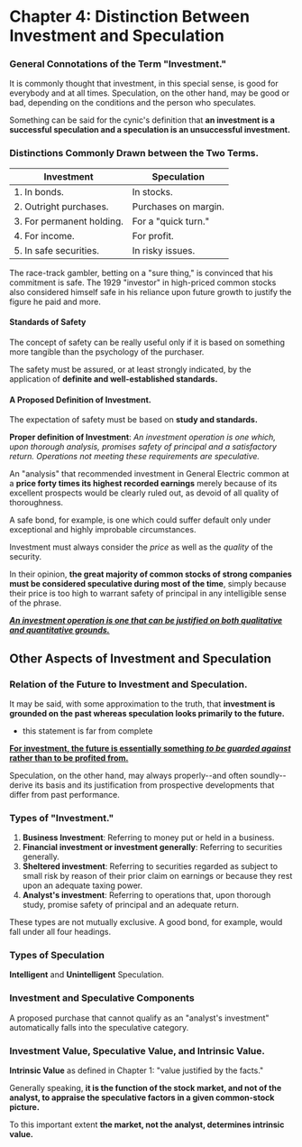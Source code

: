 # Chapter 4: Distinction Between Investment and Speculation

### General Connotations of the Term "Investment."

It is commonly thought that investment, in this special sense, is good for everybody and at all times. Speculation, on the other hand, may be good or bad, depending on the conditions and the person who speculates.

Something can be said for the cynic's definition that **an investment is a successful speculation and a speculation is an unsuccessful investment.**

### Distinctions Commonly Drawn between the Two Terms.

| Investment                | Speculation          |
| ------------------------- | -------------------- |
| 1. In bonds.              | In stocks.           |
| 2. Outright purchases.    | Purchases on margin. |
| 3. For permanent holding. | For a "quick turn."  |
| 4. For income.            | For profit.          |
| 5. In safe securities.    | In risky issues.     |

The race-track gambler, betting on a "sure thing," is convinced that his commitment is safe. The 1929 "investor" in high-priced common stocks also considered himself safe in his reliance upon future growth to justify the figure he paid and more.

#### Standards of Safety

The concept of safety can be really useful only if it is based on something more tangible than the psychology of the purchaser.

The safety must be assured, or at least strongly indicated, by the application of **definite and well-established standards.**

#### A Proposed Definition of Investment.

The expectation of safety must be based on **study and standards.**

**Proper definition of Investment**: *An investment operation is one which, upon thorough analysis, promises safety of principal and a satisfactory return. Operations not meeting these requirements are speculative.*

An "analysis" that recommended investment in General Electric common at a **price forty times its highest recorded earnings** merely because of its excellent prospects would be clearly ruled out, as devoid of all quality of thoroughness.

A safe bond, for example, is one which could suffer default only under exceptional and highly improbable circumstances.

Investment must always consider the *price* as well as the *quality* of the security.

In their opinion, **the great majority of common stocks of strong companies must be considered speculative during most of the time**, simply because their price is too high to warrant safety of principal in any intelligible sense of the phrase.

**_<u>An investment operation is one that can be justified on both qualitative and quantitative grounds.</u>_**

## Other Aspects of Investment and Speculation

### Relation of the Future to Investment and Speculation.

It may be said, with some approximation to the truth, that **investment is grounded on the past whereas speculation looks primarily to the future.**

- this statement is far from complete

**<u>For investment, the future is essentially something _to be guarded against_ rather than to be profited from.</u>**

Speculation, on the other hand, may always properly--and often soundly--derive its basis and its justification from prospective developments that differ from past performance.

### Types of "Investment."

1. **Business Investment**: Referring to money put or held in a business.
2. **Financial investment or investment generally**: Referring to securities generally.
3. **Sheltered investment**: Referring to securities regarded as subject to small risk by reason of their prior claim on earnings or because they rest upon an adequate taxing power.
4. **Analyst's investment**: Referring to operations that, upon thorough study, promise safety of principal and an adequate return.

These types are not mutually exclusive. A good bond, for example, would fall under all four headings.

### Types of Speculation

**Intelligent** and **Unintelligent** Speculation.

### Investment and Speculative Components

A proposed purchase that cannot qualify as an "analyst's investment" automatically falls into the speculative category.

### Investment Value, Speculative Value, and Intrinsic Value.

**Intrinsic Value** as defined in Chapter 1: "value justified by the facts."

Generally speaking, **it is the function of the stock market, and not of the analyst, to appraise the speculative factors in a given common-stock picture.**

To this important extent **the market, not the analyst, determines intrinsic value.**

